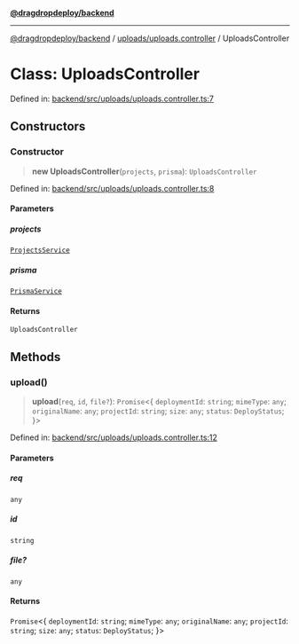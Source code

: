 [**@dragdropdeploy/backend**](../../../README.md)

***

[@dragdropdeploy/backend](../../../README.md) / [uploads/uploads.controller](../README.md) / UploadsController

# Class: UploadsController

Defined in: [backend/src/uploads/uploads.controller.ts:7](https://github.com/TomKonig/DragDropDeploy/blob/34bfcba72927c691f3e74d05ff86899c58e78bdc/backend/src/uploads/uploads.controller.ts#L7)

## Constructors

### Constructor

> **new UploadsController**(`projects`, `prisma`): `UploadsController`

Defined in: [backend/src/uploads/uploads.controller.ts:8](https://github.com/TomKonig/DragDropDeploy/blob/34bfcba72927c691f3e74d05ff86899c58e78bdc/backend/src/uploads/uploads.controller.ts#L8)

#### Parameters

##### projects

[`ProjectsService`](../../../projects/projects.service/classes/ProjectsService.md)

##### prisma

[`PrismaService`](../../../prisma/prisma.service/classes/PrismaService.md)

#### Returns

`UploadsController`

## Methods

### upload()

> **upload**(`req`, `id`, `file?`): `Promise`\<\{ `deploymentId`: `string`; `mimeType`: `any`; `originalName`: `any`; `projectId`: `string`; `size`: `any`; `status`: `DeployStatus`; \}\>

Defined in: [backend/src/uploads/uploads.controller.ts:12](https://github.com/TomKonig/DragDropDeploy/blob/34bfcba72927c691f3e74d05ff86899c58e78bdc/backend/src/uploads/uploads.controller.ts#L12)

#### Parameters

##### req

`any`

##### id

`string`

##### file?

`any`

#### Returns

`Promise`\<\{ `deploymentId`: `string`; `mimeType`: `any`; `originalName`: `any`; `projectId`: `string`; `size`: `any`; `status`: `DeployStatus`; \}\>
